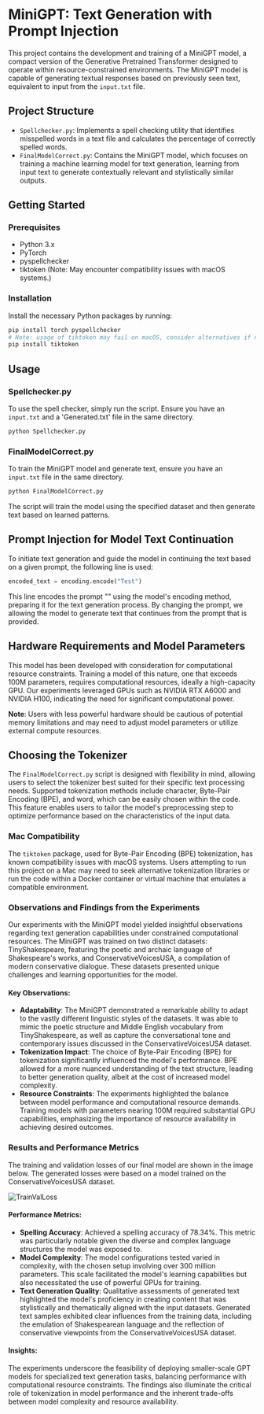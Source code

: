 # MiniGPT: Text Generation with Prompt Injection

This project contains the development and training of a MiniGPT model, a compact version of the Generative Pretrained Transformer designed to operate within resource-constrained environments. The MiniGPT model is capable of generating textual responses based on previously seen text, equivalent to input from the `input.txt` file.

## Project Structure

- `Spellchecker.py`: Implements a spell checking utility that identifies misspelled words in a text file and calculates the percentage of correctly spelled words.
- `FinalModelCorrect.py`: Contains the MiniGPT model, which focuses on training a machine learning model for text generation, learning from input text to generate contextually relevant and stylistically similar outputs.

## Getting Started

### Prerequisites

- Python 3.x
- PyTorch
- pyspellchecker
- tiktoken (Note: May encounter compatibility issues with macOS systems.)

### Installation

Install the necessary Python packages by running:

```bash
pip install torch pyspellchecker
# Note: usage of tiktoken may fail on macOS, consider alternatives if necessary.
pip install tiktoken
```

## Usage

### Spellchecker.py

To use the spell checker, simply run the script. Ensure you have an `input.txt` and a 'Generated.txt' file in the same directory.

```bash
python Spellchecker.py
```

### FinalModelCorrect.py

To train the MiniGPT model and generate text, ensure you have an `input.txt` file in the same directory.

```bash
python FinalModelCorrect.py
```

The script will train the model using the specified dataset and then generate text based on learned patterns.

## Prompt Injection for Model Text Continuation

To initiate text generation and guide the model in continuing the text based on a given prompt, the following line is used:

```python
encoded_text = encoding.encode("Test")
```

This line encodes the prompt "" using the model's encoding method, preparing it for the text generation process. By changing the prompt, we allowing the model to generate text that continues from the prompt that is provided.

## Hardware Requirements and Model Parameters

This model has been developed with consideration for computational resource constraints. Training a model of this nature, one that exceeds 100M parameters, requires computational resources, ideally a high-capacity GPU. Our experiments leveraged GPUs such as NVIDIA RTX A6000 and NVIDIA H100, indicating the need for significant computational power.

**Note**: Users with less powerful hardware should be cautious of potential memory limitations and may need to adjust model parameters or utilize external compute resources.

## Choosing the Tokenizer

The `FinalModelCorrect.py` script is designed with flexibility in mind, allowing users to select the tokenizer best suited for their specific text processing needs. Supported tokenization methods include character, Byte-Pair Encoding (BPE), and word, which can be easily chosen within the code. This feature enables users to tailor the model's preprocessing step to optimize performance based on the characteristics of the input data.

### Mac Compatibility

The `tiktoken` package, used for Byte-Pair Encoding (BPE) tokenization, has known compatibility issues with macOS systems. Users attempting to run this project on a Mac may need to seek alternative tokenization libraries or run the code within a Docker container or virtual machine that emulates a compatible environment.

### Observations and Findings from the Experiments

Our experiments with the MiniGPT model yielded insightful observations regarding text generation capabilities under constrained computational resources. The MiniGPT was trained on two distinct datasets: TinyShakespeare, featuring the poetic and archaic language of Shakespeare's works, and ConservativeVoicesUSA, a compilation of modern conservative dialogue. These datasets presented unique challenges and learning opportunities for the model.

#### Key Observations:

- **Adaptability**: The MiniGPT demonstrated a remarkable ability to adapt to the vastly different linguistic styles of the datasets. It was able to mimic the poetic structure and Middle English vocabulary from TinyShakespeare, as well as capture the conversational tone and contemporary issues discussed in the ConservativeVoicesUSA dataset.
- **Tokenization Impact**: The choice of Byte-Pair Encoding (BPE) for tokenization significantly influenced the model's performance. BPE allowed for a more nuanced understanding of the text structure, leading to better generation quality, albeit at the cost of increased model complexity.
- **Resource Constraints**: The experiments highlighted the balance between model performance and computational resource demands. Training models with parameters nearing 100M required substantial GPU capabilities, emphasizing the importance of resource availability in achieving desired outcomes.

### Results and Performance Metrics
The training and validation losses of our final model are shown in the image below. The generated losses were based on a model trained on the ConservativeVoicesUSA dataset.

![TrainValLoss](https://github.com/AnjaKroon/MiniGPT/assets/154330044/c3e8eb8d-7db9-4b88-833a-a4a2bccc43cb)

#### Performance Metrics:

- **Spelling Accuracy**: Achieved a spelling accuracy of 78.34%. This metric was particularly notable given the diverse and complex language structures the model was exposed to.
- **Model Complexity**: The model configurations tested varied in complexity, with the chosen setup involving over 300 million parameters. This scale facilitated the model's learning capabilities but also necessitated the use of powerful GPUs for training.
- **Text Generation Quality**: Qualitative assessments of generated text highlighted the model's proficiency in creating content that was stylistically and thematically aligned with the input datasets. Generated text samples exhibited clear influences from the training data, including the emulation of Shakespearean language and the reflection of conservative viewpoints from the ConservativeVoicesUSA dataset.

#### Insights:

The experiments underscore the feasibility of deploying smaller-scale GPT models for specialized text generation tasks, balancing performance with computational resource constraints. The findings also illuminate the critical role of tokenization in model performance and the inherent trade-offs between model complexity and resource availability.
